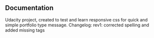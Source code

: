 Documentation
----------------

Udacity project, created to test and learn responsive css for quick and simple portfolio type message. 
Changelog:
rev1: corrected spelling and added missing tags